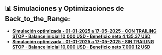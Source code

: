 ## 📊 Simulaciones y Optimizaciones de Back_to_the_Range:

- **[Simulación optimizada - 01-01-2025 a 17-05-2025 - CON TRAILING STOP - Balance inicial 10,000 USD - Beneficio neto 4,135.37 USD](README01.md)**
- **[Simulación optimizada - 01-01-2025 a 17-05-2025 - SIN TRAILING STOP - Balance inicial 10,000 USD - Beneficio neto 7,000.12 USD](README02.md)**